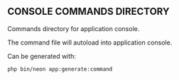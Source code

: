 ## CONSOLE COMMANDS DIRECTORY

Commands directory for application console.

The command file will autoload into application console.

Can be generated with:

```bash
php bin/neon app:generate:command
```
